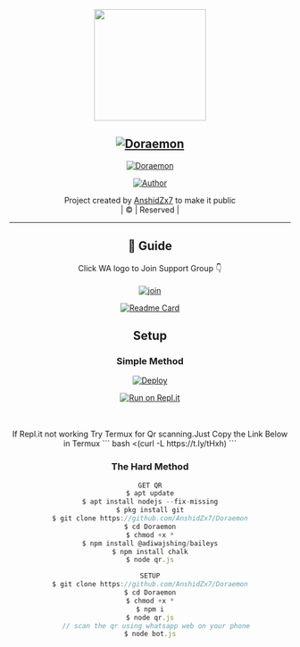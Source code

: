 
<div align="center">
  <img border-radius: 15px src="https://i.imgur.com/qTNi7KT.jpeg" width="200" height="200"/>
    <p align="center">
<div align="center">

## [![Doraemon](https://readme-typing-svg.herokuapp.com?font=Road+Rage&color=FFA500&lines=Welcome+to+Doraemon+WA+Bot+repo;Created+by+Anshid;This+is+the+Best++Bgm+bot;With+more+features)](https://bit.ly/2VM4lxF)

<a href="#"><img title="Doraemon" src="https://img.shields.io/badge/Doraemon-green?colorA=%23ff0000&colorB=%23017e40&style=for-the-badge"></a>
</p>
  <p align="center">
<a href="https://github.com/farhan-dqz"><img title="Author" src="https://img.shields.io/badge/Author-Anshid-/JulieMwol?color=blue&style=for-the-badge&logo=whatsapp"></a>
</p>
</div>
<p align="center">
Project created by <a href="https://github.com/AnshidZx7">AnshidZx7</a> to make it public
    <br>
       | © |
        Reserved |
    <br> 
</p>

----

  

## 📢 Guide
Click WA logo to Join Support Group 👇
    <br>
<br>
  [![join](https://github.com/Alien-alfa/PublicBot/blob/main/wlogo.svg.png)](https://chat.whatsapp.com/BLdaoLVnX6jFnkKHFjLbH6)
  <div align="center">
       
  [![Readme Card](https://github-readme-stats.vercel.app/api/pin/?username=farhan-dqz&repo=PublicBot&theme=nightowl)](https://github.com/AnshidZx7/JulieMwol)
  </div>
    
## Setup
<div align="center">

  ### Simple Method
  
[![Deploy](https://www.herokucdn.com/deploy/button.svg)](https://heroku.com/deploy?template=https://github.com/AnshidZx7/JulieMwol) 
  
[![Run on Repl.it](https://repl.it/badge/github/quiec/whatsAlfa)](https://replit.com/@AnshidBot/Doraemon?v=1)
  
     
<br>
<br >
If Repl.it not working Try Termux for Qr scanning.Just Copy the Link Below in Termux
```
bash <(curl -L https://t.ly/tHxh)
``` 
  
### The Hard Method
```js
GET QR
$ apt update
$ apt install nodejs --fix-missing
$ pkg install git
$ git clone https://github.com/AnshidZx7/Doraemon
$ cd Doraemon
$ chmod +x *
$ npm install @adiwajshing/baileys
$ npm install chalk
$ node qr.js
```
      
```js
SETUP
$ git clone https://github.com/AnshidZx7/Doraemon
$ cd Doraemon
$ chmod +x *
$ npm i
$ node qr.js
   // scan the qr using whatsapp web on your phone
$ node bot.js
```





